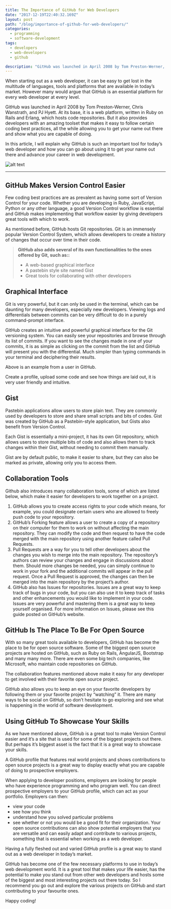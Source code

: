 ```yaml
---
title: The Importance of GitHub for Web Developers
date: "2017-12-19T22:40:32.169Z"
layout: post
path: "/blog/importance-of-github-for-web-developers/"
categories:
  - programming
  - software-development
tags:
  - developers
  - web-developers
  - github

description: "GitHub was launched in April 2008 by Tom Preston-Werner, Chris Wanstrath, and PJ Hyett. At its base, it is a web platform, written in Ruby on Rails and Erlang, which hosts code repositories. But it also provides developers with an amazing toolset that makes it easy to follow certain coding best practices, all the while allowing you to get your name out there and show what you are capable of doing."
---
```


When starting out as a web developer, it can be easy to get lost in the multitude of languages, tools and platforms that are available in today’s market. However many would argue that GitHub is an essential platform for every web developer at every level.

GitHub was launched in April 2008 by Tom Preston-Werner, Chris Wanstrath, and PJ Hyett. At its base, it is a web platform, written in Ruby on Rails and Erlang, which hosts code repositories. But it also provides developers with an amazing toolset that makes it easy to follow certain coding best practices, all the while allowing you to get your name out there and show what you are capable of doing.

In this article, I will explain why GitHub is such an important tool for today’s web developer and how you can go about using it to get your name out there and advance your career in web development.


![alt text](/images/github.png "Github")

----------


GitHub Makes Version Control Easier
-------------
Few coding best practices are as prevalent as having some sort of Version Control for your code. Whether you are developing in Ruby, JavaScript, Python or any other language, a good Version Control workflow is essential and GitHub makes implementing that workflow easier by giving developers great tools with which to work.

As mentioned before, GitHub hosts Git repositories. Git is an immensely popular Version Control System, which allows developers to create a history of changes that occur over time in their code.

> **GitHub also adds several of its own functionalities to the ones offered by Git, such as::**
> - A web-based graphical interface
> - A pastebin style site named Gist
> - Great tools for collaborating with other developers


Graphical Interface
--------------
Git is very powerful, but it can only be used in the terminal, which can be daunting for many developers, especially new developers. Viewing logs and differentials between commits can be very difficult to do in a purely command-prompt interface.

GitHub creates an intuitive and powerful graphical interface for the Git versioning system. You can easily see your repositories and browse through its list of commits. If you want to see the changes made in one of your commits, it is as simple as clicking on the commit from the list and GitHub will present you with the differential. Much simpler than typing commands in your terminal and deciphering their results.

Above is an example from a user in GitHub.

Create a profile, upload some code and see how things are laid out, it is very user friendly and intuitive.


Gist
-----
Pastebin applications allow users to store plain text. They are commonly used by developers to store and share small scripts and bits of codes. Gist was created by GitHub as a Pastebin-style application, but Gists also benefit from Version Control.

Each Gist is essentially a mini-project, it has its own Git repository, which allows users to store multiple bits of code and also allows them to track changes within their Gist, without needing to commit them manually.

Gist are by default public, to make it easier to share, but they can also be marked as private, allowing only you to access them.

Collaboration Tools
--------------
Github also introduces many collaboration tools, some of which are listed below, which make it easier for developers to work together on a project.

1.  GitHub allows you to create access rights to your code which means, for example, you could designate certain users who are allowed to freely push code to your repository.
2.  GitHub’s Forking feature allows a user to create a copy of a repository on their computer for them to work on without affecting the main repository. They can modify the code and then request to have the code merged with the main repository using another feature called Pull Requests.
3.  Pull Requests are a way for you to tell other developers about the changes you wish to merge into the main repository. The repository’s authors can review your changes and engage in discussions about them. Should more changes be needed, you can simply continue to work in your fork and the additional commits will appear in the pull request. Once a Pull Request is approved, the changes can then be merged into the main repository by the project’s author.
4.  GitHub also has Issues for repositories. Issues are a great way to keep track of bugs in your code, but you can also use it to keep track of tasks and other enhancements you would like to implement in your code. Issues are very powerful and mastering them is a great way to keep yourself organised. For more information on Issues, please see this guide posted on GitHub’s website.


GitHub Is The Place To Be For Open Source
--------------
With so many great tools available to developers, GitHub has become the place to be for open source software. Some of the biggest open source projects are hosted on GitHub, such as Ruby on Rails, AngularJS, Bootstrap and many many more. There are even some big tech companies, like Microsoft, who maintain code repositories on GitHub.

The collaboration features mentioned above make it easy for any developer to get involved with their favorite open source project.

GitHub also allows you to keep an eye on your favorite developers by following them or your favorite project by “watching” it. There are many ways to be social on GitHub, so don’t hesitate to go exploring and see what is happening in the world of software development.

Using GitHub To Showcase Your Skills
--------------
As we have mentioned above, GitHub is a great tool to make Version Control easier and it’s a site that is used for some of the biggest projects out there. But perhaps it’s biggest asset is the fact that it is a great way to showcase your skills.

A GitHub profile that features real world projects and shows contributions to open source projects is a great way to display exactly what you are capable of doing to prospective employers.

When applying to developer positions, employers are looking for people who have experience programming and who program well. You can direct prospective employers to your GitHub profile, which can act as your portfolio. Employers can then:
*    view your code
*   see how you think
* understand how you solved particular problems
* see whether or not you would be a good fit for their organization. Your open source contributions can also show potential employers that you are versatile and can easily adapt and contribute to various projects, something that is essential when working as a web developer.

Having a fully fleshed out and varied GitHub profile is a great way to stand out as a web developer in today’s market.

GitHub has become one of the few necessary platforms to use in today’s web development world. It is a great tool that makes your life easier, has the potential to make you stand out from other web developers and hosts some of the biggest and most interesting projects out there today. So I recommend you go out and explore the various projects on GitHub and start contributing to your favourite ones.

Happy coding!